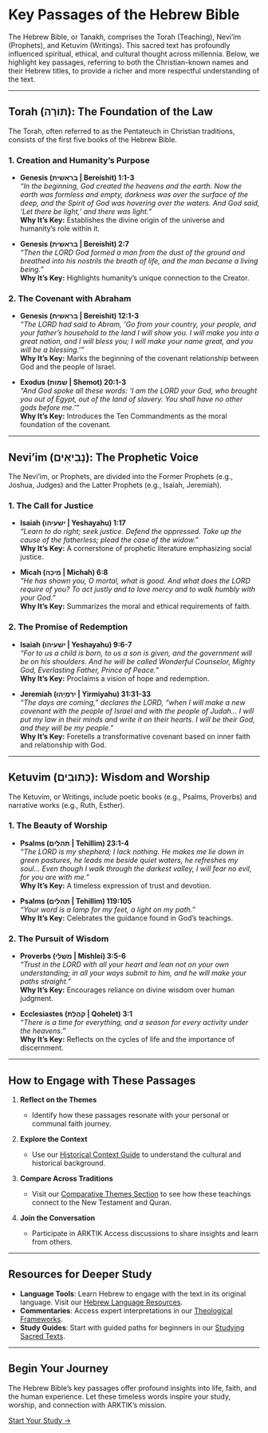 # **Key Passages of the Hebrew Bible**

The Hebrew Bible, or Tanakh, comprises the Torah (Teaching), Nevi’im (Prophets), and Ketuvim (Writings). This sacred text has profoundly influenced spiritual, ethical, and cultural thought across millennia. Below, we highlight key passages, referring to both the Christian-known names and their Hebrew titles, to provide a richer and more respectful understanding of the text.

---

## **Torah (תּוֹרָה): The Foundation of the Law**

The Torah, often referred to as the Pentateuch in Christian traditions, consists of the first five books of the Hebrew Bible.

### 1. **Creation and Humanity’s Purpose**
   - **Genesis (בראשית | Bereishit) 1:1-3**  
     _“In the beginning, God created the heavens and the earth. Now the earth was formless and empty, darkness was over the surface of the deep, and the Spirit of God was hovering over the waters. And God said, ‘Let there be light,’ and there was light.”_  
     **Why It’s Key:** Establishes the divine origin of the universe and humanity’s role within it.

   - **Genesis (בראשית | Bereishit) 2:7**  
     _“Then the LORD God formed a man from the dust of the ground and breathed into his nostrils the breath of life, and the man became a living being.”_  
     **Why It’s Key:** Highlights humanity’s unique connection to the Creator.

### 2. **The Covenant with Abraham**
   - **Genesis (בראשית | Bereishit) 12:1-3**  
     _“The LORD had said to Abram, ‘Go from your country, your people, and your father’s household to the land I will show you. I will make you into a great nation, and I will bless you; I will make your name great, and you will be a blessing.’”_  
     **Why It’s Key:** Marks the beginning of the covenant relationship between God and the people of Israel.

   - **Exodus (שמות | Shemot) 20:1-3**  
     _“And God spoke all these words: ‘I am the LORD your God, who brought you out of Egypt, out of the land of slavery. You shall have no other gods before me.’”_  
     **Why It’s Key:** Introduces the Ten Commandments as the moral foundation of the covenant.

---

## **Nevi’im (נְבִיאִים): The Prophetic Voice**

The Nevi’im, or Prophets, are divided into the Former Prophets (e.g., Joshua, Judges) and the Latter Prophets (e.g., Isaiah, Jeremiah).

### 1. **The Call for Justice**
   - **Isaiah (ישעיהו | Yeshayahu) 1:17**  
     _“Learn to do right; seek justice. Defend the oppressed. Take up the cause of the fatherless; plead the case of the widow.”_  
     **Why It’s Key:** A cornerstone of prophetic literature emphasizing social justice.

   - **Micah (מִיכָה | Michah) 6:8**  
     _“He has shown you, O mortal, what is good. And what does the LORD require of you? To act justly and to love mercy and to walk humbly with your God.”_  
     **Why It’s Key:** Summarizes the moral and ethical requirements of faith.

### 2. **The Promise of Redemption**
   - **Isaiah (ישעיהו | Yeshayahu) 9:6-7**  
     _“For to us a child is born, to us a son is given, and the government will be on his shoulders. And he will be called Wonderful Counselor, Mighty God, Everlasting Father, Prince of Peace.”_  
     **Why It’s Key:** Proclaims a vision of hope and redemption.

   - **Jeremiah (יִרְמְיָהוּ | Yirmiyahu) 31:31-33**  
     _“The days are coming,” declares the LORD, “when I will make a new covenant with the people of Israel and with the people of Judah... I will put my law in their minds and write it on their hearts. I will be their God, and they will be my people.”_  
     **Why It’s Key:** Foretells a transformative covenant based on inner faith and relationship with God.

---

## **Ketuvim (כְּתוּבִים): Wisdom and Worship**

The Ketuvim, or Writings, include poetic books (e.g., Psalms, Proverbs) and narrative works (e.g., Ruth, Esther).

### 1. **The Beauty of Worship**
   - **Psalms (תְּהִלִּים | Tehillim) 23:1-4**  
     _“The LORD is my shepherd; I lack nothing. He makes me lie down in green pastures, he leads me beside quiet waters, he refreshes my soul... Even though I walk through the darkest valley, I will fear no evil, for you are with me.”_  
     **Why It’s Key:** A timeless expression of trust and devotion.

   - **Psalms (תְּהִלִּים | Tehillim) 119:105**  
     _“Your word is a lamp for my feet, a light on my path.”_  
     **Why It’s Key:** Celebrates the guidance found in God’s teachings.

### 2. **The Pursuit of Wisdom**
   - **Proverbs (מִשְלֵי | Mishlei) 3:5-6**  
     _“Trust in the LORD with all your heart and lean not on your own understanding; in all your ways submit to him, and he will make your paths straight.”_  
     **Why It’s Key:** Encourages reliance on divine wisdom over human judgment.

   - **Ecclesiastes (קֹהֶלֶת | Qohelet) 3:1**  
     _“There is a time for everything, and a season for every activity under the heavens.”_  
     **Why It’s Key:** Reflects on the cycles of life and the importance of discernment.

---

## **How to Engage with These Passages**

1. **Reflect on the Themes**  
   - Identify how these passages resonate with your personal or communal faith journey.

2. **Explore the Context**  
   - Use our [Historical Context Guide](../../supplemental_materials/historical_context.md) to understand the cultural and historical background.

3. **Compare Across Traditions**  
   - Visit our [Comparative Themes Section](../comparative_themes.md) to see how these teachings connect to the New Testament and Quran.

4. **Join the Conversation**  
   - Participate in ARKTIK Access discussions to share insights and learn from others.

---

## **Resources for Deeper Study**
- **Language Tools**: Learn Hebrew to engage with the text in its original language. Visit our [Hebrew Language Resources](../../Language_Learning/hebrew/resources.md).  
- **Commentaries**: Access expert interpretations in our [Theological Frameworks](../../supplemental_materials/theological_frameworks.md).  
- **Study Guides**: Start with guided paths for beginners in our [Studying Sacred Texts](../studying_sacred_texts.md).

---

## **Begin Your Journey**
The Hebrew Bible’s key passages offer profound insights into life, faith, and the human experience. Let these timeless words inspire your study, worship, and connection with ARKTIK’s mission.

[Start Your Study →](../beginner.md)
